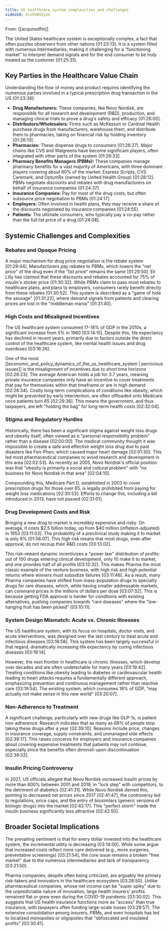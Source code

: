 ```yaml
---
title: US healthcare system complexities and challenges
videoId: EixhVBV2yzo
---
```


From: [[acquiredfm]] <br/> 

The United States healthcare system is exceptionally complex, a fact that often puzzles observers from other nations <a class="yt-timestamp" data-t="01:23:13">[01:23:13]</a>. It is a system filled with numerous intermediaries, making it challenging for a "functioning market" to interpret demand signals and for the end consumer to be truly treated as the customer <a class="yt-timestamp" data-t="01:25:31">[01:25:31]</a>.

## Key Parties in the Healthcare Value Chain
Understanding the flow of money and product requires identifying the numerous parties involved in a typical prescription drug transaction in the US <a class="yt-timestamp" data-t="01:23:36">[01:23:36]</a>:

*   **Drug Manufacturers:** These companies, like Novo Nordisk, are responsible for all research and development (R&D), production, and managing clinical trials to prove a drug's safety and efficacy <a class="yt-timestamp" data-t="01:26:00">[01:26:00]</a>.
*   **Distributors/Wholesalers:** Firms such as McKesson or Cardinal Health purchase drugs from manufacturers, warehouse them, and distribute them to pharmacies, taking on financial risk by holding inventory <a class="yt-timestamp" data-t="01:26:13">[01:26:13]</a>.
*   **Pharmacies:** These dispense drugs to consumers <a class="yt-timestamp" data-t="01:26:27">[01:26:27]</a>. Major chains like CVS and Walgreens have become significant players, often integrated with other parts of the system <a class="yt-timestamp" data-t="01:26:33">[01:26:33]</a>.
*   **Pharmacy Benefits Managers (PBMs):** These companies manage pharmacy benefits for a vast majority of Americans, with three dominant players covering about 80% of the market: Express Scripts, CVS Caremark, and OptumRx (owned by United Health Group) <a class="yt-timestamp" data-t="01:28:12">[01:28:12]</a>. PBMs negotiate discounts and rebates with drug manufacturers on behalf of insurance companies <a class="yt-timestamp" data-t="01:24:37">[01:24:37]</a>.
*   **Insurance Companies:** Pay for most of the drug costs, but often outsource price negotiation to PBMs <a class="yt-timestamp" data-t="01:24:17">[01:24:17]</a>.
*   **Employers:** Often involved in health plans, they may receive a share of the discounts negotiated by insurance companies <a class="yt-timestamp" data-t="01:24:55">[01:24:55]</a>.
*   **Patients:** The ultimate consumers, who typically pay a co-pay rather than the full list price of a drug <a class="yt-timestamp" data-t="01:24:08">[01:24:08]</a>.

## Systemic Challenges and Complexities

### Rebates and Opaque Pricing
A major mechanism for drug price negotiation is the rebate system <a class="yt-timestamp" data-t="01:29:44">[01:29:44]</a>. Manufacturers pay rebates to PBMs, which lowers the "net price" of the drug even if the "list price" remains the same <a class="yt-timestamp" data-t="01:29:50">[01:29:50]</a>. Eli Lilly has claimed that these discounts and rebates accounted for 75% of insulin's sticker price <a class="yt-timestamp" data-t="01:30:32">[01:30:32]</a>. While PBMs claim to pass most rebates to healthcare plans, and plans to employers, consumers rarely benefit directly from these rebates <a class="yt-timestamp" data-t="01:30:52">[01:30:52]</a>. This system is described as a "game of hide the sausage" <a class="yt-timestamp" data-t="01:31:22">[01:31:22]</a>, where demand signals from patients and clearing prices are lost in the "middleman mania" <a class="yt-timestamp" data-t="01:31:40">[01:31:40]</a>.

### High Costs and Misaligned Incentives
The US healthcare system consumed 17-18% of GDP in the 2010s, a significant increase from 5% in 1960 <a class="yt-timestamp" data-t="03:14:15">[03:14:15]</a>. Despite this, life expectancy has declined in recent years, primarily due to factors outside the direct control of the healthcare system, like mental health issues and drug overdoses <a class="yt-timestamp" data-t="03:16:26">[03:16:26]</a>.

One of the most [[economic_and_policy_dynamics_of_the_us_healthcare_system | pernicious issues]] is the misalignment of incentives due to short time horizons <a class="yt-timestamp" data-t="02:28:23">[02:28:23]</a>. The average American holds a job for 3.7 years, meaning private insurance companies only have an incentive to cover treatments that pay for themselves within that timeframe or are in high demand <a class="yt-timestamp" data-t="02:28:34">[02:28:34]</a>. Costly long-term complications of conditions like obesity, which might be prevented by early intervention, are often offloaded onto Medicare once patients turn 65 <a class="yt-timestamp" data-t="02:29:36">[02:29:36]</a>. This means the government, and thus taxpayers, are left "holding the bag" for long-term health costs <a class="yt-timestamp" data-t="02:32:04">[02:32:04]</a>.

### Stigma and Regulatory Hurdles
Historically, there has been a significant stigma against weight loss drugs and obesity itself, often viewed as a "personal responsibility problem" rather than a disease <a class="yt-timestamp" data-t="02:00:00">[02:00:00]</a>. The medical community thought it was impossible to create a safe and effective weight loss drug due to past disasters like Fen-Phen, which caused major heart damage <a class="yt-timestamp" data-t="02:01:30">[02:01:30]</a>. This led most pharmaceutical companies to avoid research and development in this area <a class="yt-timestamp" data-t="02:02:53">[02:02:53]</a>. As recently as 2005, Novo Nordisk's official position was that "obesity is primarily a social and cultural problem" with "no business for Novo Nordisk in that area" <a class="yt-timestamp" data-t="02:04:10">[02:04:10]</a>.

Compounding this, Medicare Part D, established in 2003 to cover prescription drugs for those over 65, is legally prohibited from paying for weight loss medications <a class="yt-timestamp" data-t="02:30:53">[02:30:53]</a>. Efforts to change this, including a bill introduced in 2013, have not passed <a class="yt-timestamp" data-t="02:31:01">[02:31:01]</a>.

### Drug Development Costs and Risk
Bringing a new drug to market is incredibly expensive and risky. On average, it costs $2.5 billion today, up from $40 million (inflation-adjusted) in 1953 <a class="yt-timestamp" data-t="03:11:03">[03:11:03]</a>. The probability of a preclinical study making it to market is only 8% <a class="yt-timestamp" data-t="01:58:07">[01:58:07]</a>. This high risk means that most drugs, even after approval, do not recoup their R&D costs <a class="yt-timestamp" data-t="03:13:02">[03:13:02]</a>.

This risk-reward dynamic incentivizes a "power law" distribution of profits: out of 100 drugs entering clinical development, only 10 make it to market, and *one* provides half of all profits <a class="yt-timestamp" data-t="03:12:32">[03:12:32]</a>. This makes Pharma the most classic example of the venture business, with high risk and high potential returns where winners must subsidize failures <a class="yt-timestamp" data-t="03:11:46">[03:11:46]</a>. As a result, many Pharma companies have shifted from mass-population drugs to specialty drugs for rare diseases, which, while having smaller addressable markets, can command prices in the millions of dollars per dose <a class="yt-timestamp" data-t="03:07:32">[03:07:32]</a>. This is because getting FDA approval is harder for conditions with existing alternatives, pushing companies towards "rare diseases" where the "low-hanging fruit has been picked" <a class="yt-timestamp" data-t="03:10:11">[03:10:11]</a>.

### System Design Mismatch: Acute vs. Chronic Illnesses
The US healthcare system, with its focus on hospitals, doctor visits, and acute interventions, was designed over the last century to treat acute and infectious diseases <a class="yt-timestamp" data-t="03:18:58">[03:18:58]</a>. This system has been largely successful in that regard, dramatically increasing life expectancy by curing infectious diseases <a class="yt-timestamp" data-t="03:19:14">[03:19:14]</a>.

However, the next frontier in healthcare is chronic illnesses, which develop over decades and are often undetectable for many years <a class="yt-timestamp" data-t="03:19:42">[03:19:42]</a>. Treating conditions like obesity leading to diabetes or cardiovascular health leading to heart attacks requires a fundamentally different approach, emphasizing prevention and continuous management rather than reactive care <a class="yt-timestamp" data-t="03:19:54">[03:19:54]</a>. The existing system, which consumes 18% of GDP, "may actually not make sense in this new world" <a class="yt-timestamp" data-t="03:20:07">[03:20:07]</a>.

### Non-Adherence to Treatment
A significant challenge, particularly with new drugs like GLP-1s, is patient non-adherence. Research indicates that as many as 68% of people stop taking these drugs after a year <a class="yt-timestamp" data-t="02:39:10">[02:39:10]</a>. Reasons include price, changes in insurance coverage, supply constraints, and unmanaged side effects <a class="yt-timestamp" data-t="02:39:17">[02:39:17]</a>. This raises concerns for employers and insurance companies about covering expensive treatments that patients may not continue, especially since the benefits often diminish upon discontinuation <a class="yt-timestamp" data-t="02:39:32">[02:39:32]</a>.

### Insulin Pricing Controversy
In 2021, US officials alleged that Novo Nordisk increased insulin prices by more than 600% between 2001 and 2019, in "lock step" with competitors, to the detriment of diabetics <a class="yt-timestamp" data-t="02:41:31">[02:41:31]</a>. While Novo Nordisk denied this, pointing to decreased net prices since 2017 <a class="yt-timestamp" data-t="02:41:47">[02:41:47]</a>, the controversy led to regulations, price caps, and the entry of biosimilars (generic versions of biologic drugs) into the market <a class="yt-timestamp" data-t="02:42:17">[02:42:17]</a>. This "perfect storm" made the insulin business significantly less attractive <a class="yt-timestamp" data-t="02:42:50">[02:42:50]</a>.

## Broader Societal Implications
The prevailing sentiment is that for every dollar invested into the healthcare system, the incremental utility is decreasing <a class="yt-timestamp" data-t="03:14:00">[03:14:00]</a>. While some argue that increased costs reflect more care delivered (e.g., more surgeries, preventative screenings) <a class="yt-timestamp" data-t="03:21:54">[03:21:54]</a>, the core issue remains a broken "free market" due to the numerous intermediaries and lack of transparency <a class="yt-timestamp" data-t="03:21:50">[03:21:50]</a>.

Pharma companies, despite often being criticized, are arguably the primary risk-takers and innovators in the healthcare ecosystem <a class="yt-timestamp" data-t="03:28:50">[03:28:50]</a>. Unlike pharmaceutical companies, whose net income can be "super spiky" due to the unpredictable nature of innovation, large health insurers' profits remained flat or grew even during the COVID-19 pandemic <a class="yt-timestamp" data-t="03:30:02">[03:30:02]</a>. This suggests that US health insurance functions more as "access" than true insurance, with taxpayers often funding large-scale losses <a class="yt-timestamp" data-t="03:29:57">[03:29:57]</a>. The extensive consolidation among insurers, PBMs, and even hospitals has led to localized monopolies or oligopolies that "obfuscated and insulated profits" <a class="yt-timestamp" data-t="03:30:41">[03:30:41]</a>.